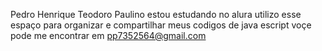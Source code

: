 Pedro Henrique Teodoro Paulino
estou estudando no alura
utilizo esse espaço para organizar e compartilhar meus codigos de java escript
voçe pode me encontrar em pp7352564@gmail.com
